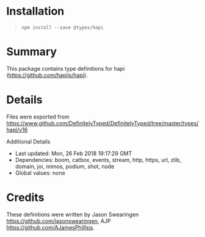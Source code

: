 # Installation
> `npm install --save @types/hapi`

# Summary
This package contains type definitions for hapi (https://github.com/hapijs/hapi).

# Details
Files were exported from https://www.github.com/DefinitelyTyped/DefinitelyTyped/tree/master/types/hapi/v16

Additional Details
 * Last updated: Mon, 26 Feb 2018 19:17:29 GMT
 * Dependencies: boom, catbox, events, stream, http, https, url, zlib, domain, joi, mimos, podium, shot, node
 * Global values: none

# Credits
These definitions were written by Jason Swearingen <https://github.com/jasonswearingen>, AJP <https://github.com/AJamesPhillips>.
